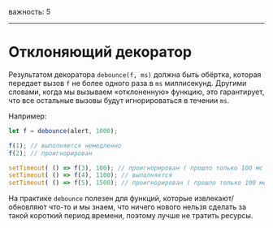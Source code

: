 важность: 5

---

# Отклоняющий декоратор

Результатом декоратора `debounce(f, ms)` должна быть обёртка, которая передает вызов `f` не более одного раза в `ms` миллисекунд.
Другими словами, когда мы вызываем «отклоненную» функцию, это гарантирует, что все остальные вызовы будут игнорироваться в течении `ms`.

Например:

```js no-beautify
let f = debounce(alert, 1000);

f(1); // выполняется немедленно
f(2); // проигнорирован

setTimeout( () => f(3), 100); // проигнорирован ( прошло только 100 мс )
setTimeout( () => f(4), 1100); // выполняется
setTimeout( () => f(5), 1500); // проигнорирован ( прошло только 100 мс от последнего вызова)
```

На практике `debounce` полезен для функций, которые извлекают/обновляют что-то и мы знаем, что ничего нового нельзя сделать за такой короткий период времени, поэтому лучше не тратить ресурсы.
